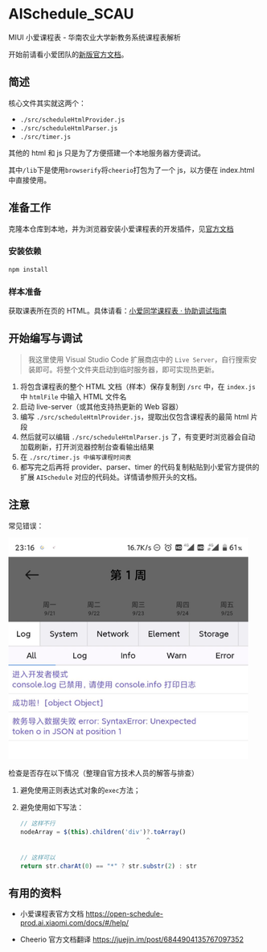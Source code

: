 # AISchedule_SCAU

MIUI 小爱课程表 - 华南农业大学新教务系统课程表解析

开始前请看小爱团队的[新版官方文档](https://open-schedule-prod.ai.xiaomi.com/docs/#/help/)。

## 简述

核心文件其实就这两个：

- `./src/scheduleHtmlProvider.js`
- `./src/scheduleHtmlParser.js`
- `./src/timer.js`

其他的 html 和 js 只是为了方便搭建一个本地服务器方便调试。

其中`/lib`下是使用`browserify`将`cheerio`打包为了一个 js，以方便在 index.html 中直接使用。

## 准备工作

克隆本仓库到本地，并为浏览器安装小爱课程表的开发插件，见[官方文档](https://open-schedule-prod.ai.xiaomi.com/docs/#/help/)

### 安装依赖

```bash
npm install
```

### 样本准备

获取课表所在页的 HTML。具体请看：[小爱同学课程表 · 协助调试指南](https://www.yuque.com/docs/share/1ca58f30-03d5-413f-a2f2-5647ee0fabab?#)

## 开始编写与调试

> 我这里使用 Visual Studio Code 扩展商店中的 `Live Server`，自行搜索安装即可。将整个文件夹启动到临时服务器，即可实现热更新。

1. 将包含课程表的整个 HTML 文档（样本）保存复制到 `/src` 中，在 `index.js` 中 `htmlFile` 中输入 HTML 文件名
2. 启动 live-server（或其他支持热更新的 Web 容器）
3. 编写 `./src/scheduleHtmlProvider.js`，提取出仅包含课程表的最简 html 片段
4. 然后就可以编辑 `./src/scheduleHtmlParser.js` 了，有变更时浏览器会自动加载刷新，打开浏览器控制台查看输出结果
5. 在 `./src/timer.js 中编写课程时间表`
6. 都写完之后再将 provider、parser、timer 的代码复制粘贴到小爱官方提供的扩展 `AISchedule` 对应的代码处。详情请参照开头的文档。

## 注意

常见错误：

<img src="README.assets/common_error_json.png" alt="common_error_json" style="zoom:50%;" />

检查是否存在以下情况（整理自官方技术人员的解答与排查）

1. 避免使用正则表达式对象的`exec`方法；

2. 避免使用如下写法：

   ```javascript
   // 这样不行
   nodeArray = $(this).children('div')?.toArray()
                                      ^

   // 这样可以
   return str.charAt(0) == "*" ? str.substr(2) : str
   ```

## 有用的资料

- 小爱课程表官方文档
  https://open-schedule-prod.ai.xiaomi.com/docs/#/help/

- Cheerio 官方文档翻译
  https://juejin.im/post/6844904135767097352
